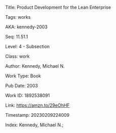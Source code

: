 Title:  Product Development for the Lean Enterprise

Tags:   works

AKA:    kennedy-2003

Seq:    11.51.1

Level:  4 - Subsection

Class:  work

Author: Kennedy, Michael N.

Work Type: Book

Pub Date: 2003

Work ID: 1892538091

Link:   https://amzn.to/29eOhHF

Timestamp: 20230209224009

Index:  Kennedy, Michael N.; 
